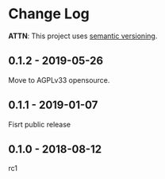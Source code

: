 # Change Log

**ATTN**: This project uses [semantic versioning](http://semver.org/).



## 0.1.2 - 2019-05-26
Move to AGPLv33 opensource.

## 0.1.1 - 2019-01-07
Fisrt public release

## 0.1.0 - 2018-08-12
rc1
